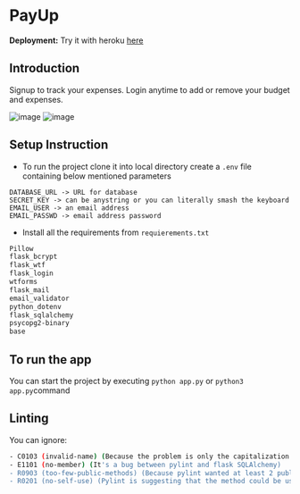 # PayUp

**Deployment:** Try it with heroku [here](http://payup-sprint-2.herokuapp.com/login)

## Introduction
Signup to track your expenses. Login anytime to add or remove your budget and expenses.

![image](https://user-images.githubusercontent.com/74800828/142094143-343f18f8-d71e-43a2-9ba4-b259351ad6b6.png)
![image](https://user-images.githubusercontent.com/74800828/142093551-70f251dd-642b-4372-9fd9-fac53db957b4.png)

## Setup Instruction
- To run the project clone it into local directory create a ```.env``` file containing below mentioned parameters
```
DATABASE_URL -> URL for database
SECRET_KEY -> can be anystring or you can literally smash the keyboard
EMAIL_USER -> an email address
EMAIL_PASSWD -> email address password
```
- Install all the requirements from ```requierements.txt```
```bash 
Pillow
flask_bcrypt
flask_wtf
flask_login
wtforms
flask_mail
email_validator
python_dotenv
flask_sqlalchemy
psycopg2-binary
base
```

## To run the app
You can start the project by executing ```python app.py``` or ```python3 app.py```command

## Linting
You can ignore: 
``` bash
- C0103 (invalid-name) (Because the problem is only the capitalization of variable name)
- E1101 (no-member) (It's a bug between pylint and flask SQLAlchemy)
- R0903 (too-few-public-methods) (Because pylint wanted at least 2 public method for each class)
- R0201 (no-self-use) (Pylint is suggesting that the method could be used as a static function instead)
```